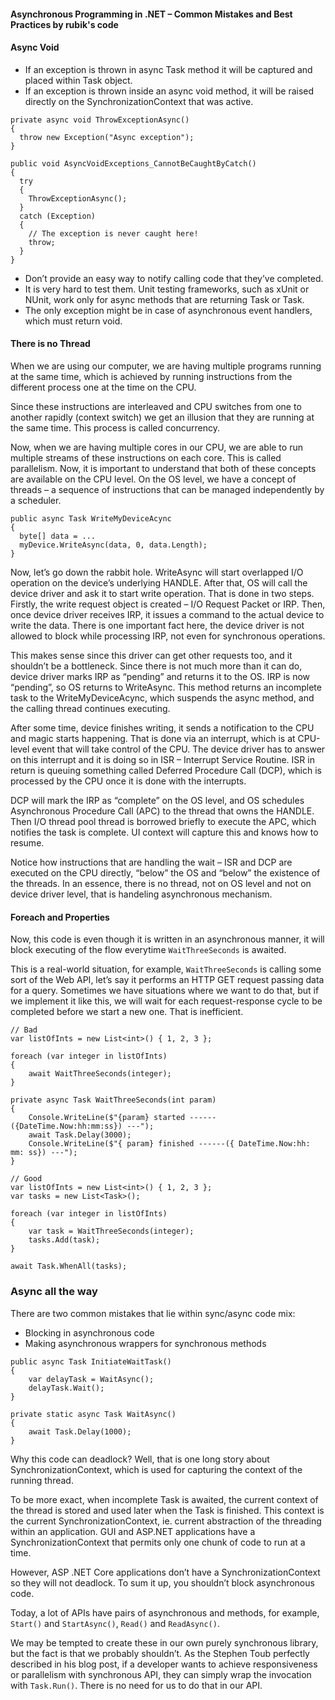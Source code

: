 
#### Asynchronous Programming in .NET – Common Mistakes and Best Practices by rubik's code ####

#### Async Void ####

* If an exception is thrown in async Task method it will be captured and placed within Task object. 
* If an exception is thrown inside an async void method, it will be raised directly on the SynchronizationContext that was active.

```
private async void ThrowExceptionAsync()
{
  throw new Exception("Async exception");
}

public void AsyncVoidExceptions_CannotBeCaughtByCatch()
{
  try
  {
    ThrowExceptionAsync();
  }
  catch (Exception)
  {
    // The exception is never caught here!
    throw;
  }
}
```
* Don’t provide an easy way to notify calling code that they’ve completed. 
* It is very hard to test them. Unit testing frameworks, such as xUnit or NUnit, work only for async methods that are returning Task or Task<T>.
* The only exception might be in case of asynchronous event handlers, which must return void.

#### There is no Thread ####

When we are using our computer, we are having multiple programs running at the same time, which is achieved by running instructions from the different process one at the time on the CPU.

Since these instructions are interleaved and CPU switches from one to another rapidly (context switch) we get an illusion that they are running at the same time. This process is called concurrency. 

Now, when we are having multiple cores in our CPU, we are able to run multiple streams of these instructions on each core. This is called parallelism. Now, it is important to understand that both of these concepts are available on the CPU level. On the OS level, we have a concept of threads – a sequence of instructions that can be managed independently by a scheduler.

```
public async Task WriteMyDeviceAcync
{
  byte[] data = ...
  myDevice.WriteAsync(data, 0, data.Length);
}
```

Now, let’s go down the rabbit hole. WriteAsync will start overlapped I/O operation on the device’s underlying HANDLE. After that, OS will call the device driver and ask it to start write operation. That is done in two steps. Firstly, the write request object is created – I/O Request Packet or IRP. Then, once device driver receives IRP, it issues a command to the actual device to write the data. There is one important fact here, the device driver is not allowed to block while processing IRP, not even for synchronous operations.

This makes sense since this driver can get other requests too, and it shouldn’t be a bottleneck. Since there is not much more than it can do, device driver marks IRP as “pending” and returns it to the OS. IRP is now “pending”, so OS returns to WriteAsync. This method returns an incomplete task to the WriteMyDeviceAcync, which suspends the async method, and the calling thread continues executing.

After some time, device finishes writing, it sends a notification to the CPU and magic starts happening. That is done via an interrupt, which is at CPU-level event that will take control of the CPU. The device driver has to answer on this interrupt and it is doing so in ISR – Interrupt Service Routine. ISR in return is queuing something called Deferred Procedure Call (DCP), which is processed by the CPU once it is done with the interrupts.

DCP will mark the IRP as “complete” on the OS level, and OS schedules Asynchronous Procedure Call (APC) to the thread that owns the HANDLE. Then I/O thread pool thread is borrowed briefly to execute the APC, which notifies the task is complete. UI context will capture this and knows how to resume.

Notice how instructions that are handling the wait – ISR and DCP are executed on the CPU directly, “below” the OS and “below” the existence of the threads. In an essence, there is no thread, not on OS level and not on device driver level, that is handeling asynchronous mechanism.

#### Foreach and Properties ####

Now, this code is even though it is written in an asynchronous manner, it will block executing of the flow everytime `WaitThreeSeconds` is awaited. 

This is a real-world situation, for example, `WaitThreeSeconds` is calling some sort of the Web API, let’s say it performs an HTTP GET request passing data for a query. Sometimes we have situations where we want to do that, but if we implement it like this, we will wait for each request-response cycle to be completed before we start a new one. That is inefficient.

```
// Bad
var listOfInts = new List<int>() { 1, 2, 3 };

foreach (var integer in listOfInts)
{
    await WaitThreeSeconds(integer);
}

private async Task WaitThreeSeconds(int param)
{
    Console.WriteLine($"{param} started ------ ({DateTime.Now:hh:mm:ss}) ---");
    await Task.Delay(3000);
    Console.WriteLine($"{ param} finished ------({ DateTime.Now:hh: mm: ss}) ---");
}

```

```
// Good
var listOfInts = new List<int>() { 1, 2, 3 };
var tasks = new List<Task>();

foreach (var integer in listOfInts)
{
    var task = WaitThreeSeconds(integer);
    tasks.Add(task);
}

await Task.WhenAll(tasks);
```

### Async all the way ###
There are two common mistakes that lie within sync/async code mix:

* Blocking in asynchronous code
* Making asynchronous wrappers for synchronous methods

```
public async Task InitiateWaitTask()
{
    var delayTask = WaitAsync();
    delayTask.Wait();
}

private static async Task WaitAsync()
{
    await Task.Delay(1000);
}
```

Why this code can deadlock? Well, that is one long story about SynchronizationContext, which is used for capturing the context of the running thread. 

To be more exact, when incomplete Task is awaited, the current context of the thread is stored and used later when the Task is finished. 
This context is the current SynchronizationContext, ie. current abstraction of the threading within an application. GUI and ASP.NET applications have a SynchronizationContext that permits only one chunk of code to run at a time. 

However, ASP .NET Core applications don’t have a SynchronizationContext so they will not deadlock. To sum it up, you shouldn’t block asynchronous code.

Today, a lot of APIs have pairs of asynchronous and methods, for example, `Start()` and `StartAsync()`, `Read()` and `ReadAsync()`. 

We may be tempted to create these in our own purely synchronous library, but the fact is that we probably shouldn’t. As the Stephen Toub perfectly described in his blog post, if a developer wants to achieve responsiveness or parallelism with synchronous API, they can simply wrap the invocation with `Task.Run()`. There is no need for us to do that in our API.
